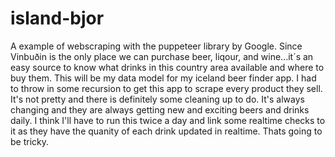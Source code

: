 # island-bjor
A example of webscraping with the puppeteer library by Google.  Since Vinbuðin is the only place we can purchase beer, liqour, and wine...it´s an easy source to know what drinks in this country area available and where to buy them.  This will be my data model for my iceland beer finder app.  I had to throw in some recursion to get this app to scrape every product they sell.  It's not pretty and there is definitely some cleaning up to do.  It's always changing and they are always getting new and exciting beers and drinks daily.  I think I'll have to run this twice a day and link some realtime checks to it as they have the quanity of each drink updated in realtime.  Thats going to be tricky.  
